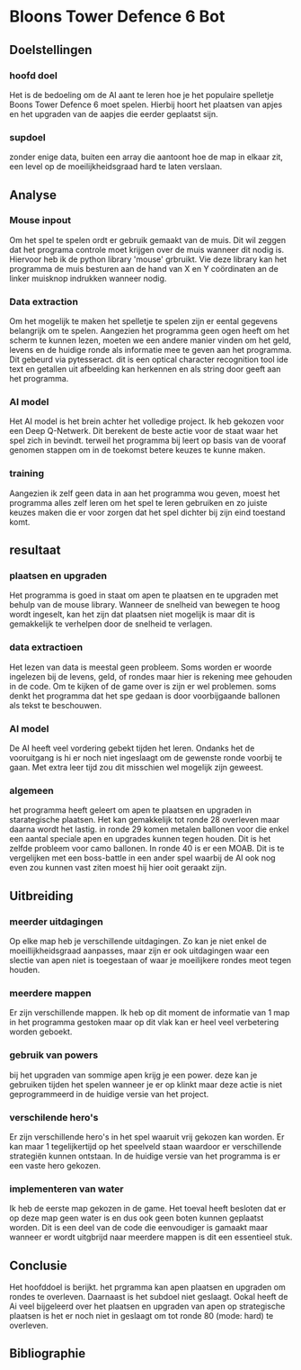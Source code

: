 # Bloons Tower Defence 6 Bot

## Doelstellingen
### hoofd doel
Het is de bedoeling om de AI aant te leren hoe je het populaire spelletje Boons Tower Defence 6 moet spelen. Hierbij hoort het plaatsen van apjes en het upgraden van de aapjes die eerder geplaatst sijn.
### supdoel
zonder enige data, buiten een array die aantoont hoe de map in elkaar zit, een level op de moeilijkheidsgraad hard te laten verslaan.

## Analyse
### Mouse inpout
Om het spel te spelen ordt er gebruik gemaakt van de muis. Dit wil zeggen dat het programa controle moet krijgen over de muis wanneer dit nodig is. Hiervoor heb ik de python library 'mouse' grbruikt. Vie deze library kan het programma de muis besturen aan de hand van X en Y coördinaten an de linker muisknop indrukken wanneer nodig.
### Data extraction
Om het mogelijk te maken het spelletje te spelen zijn er eental gegevens belangrijk om te spelen. Aangezien het programma geen ogen heeft om het scherm te kunnen lezen, moeten we een andere manier vinden om het geld, levens en de huidige ronde als informatie mee te geven aan het programma. Dit gebeurd via pytesseract. dit is een optical character recognition tool ide text en getallen uit afbeelding kan herkennen en als string door geeft aan het programma.
### AI model
Het AI model is het brein achter het volledige project. Ik heb gekozen voor een Deep Q-Netwerk. Dit berekent de beste actie voor de staat waar het spel zich in bevindt. terweil het programma bij leert op basis van de vooraf genomen stappen om in de toekomst betere keuzes te kunne maken.
### training
Aangezien ik zelf geen data in aan het programma wou geven, moest het programma alles zelf leren om het spel te leren gebruiken en zo juiste keuzes maken die er voor zorgen dat het spel dichter bij zijn eind toestand komt.

## resultaat
### plaatsen en upgraden
Het programma is goed in staat om apen te plaatsen en te upgraden met behulp van de mouse library. Wanneer de snelheid van bewegen te hoog wordt ingeselt, kan het zijn dat plaatsen niet mogelijk is maar dit is gemakkelijk te verhelpen door de snelheid te verlagen.
### data extractioen
Het lezen van data is meestal geen probleem. Soms worden er woorde ingelezen bij de levens, geld, of rondes maar hier is  rekening mee gehouden in de code. Om te kijken of de game over is zijn er wel problemen. soms denkt het programma dat het spe gedaan is door voorbijgaande ballonen als tekst te beschouwen.
### AI model
De AI heeft veel vordering gebekt tijden het leren. Ondanks het de vooruitgang is hi er noch niet ingeslaagt om de gewenste ronde voorbij te gaan. Met extra leer tijd zou dit misschien wel mogelijk zijn geweest.
### algemeen
het programma heeft geleert om apen te plaatsen en upgraden in starategische plaatsen. Het kan gemakkelijk tot ronde 28 overleven maar daarna wordt het lastig. in ronde 29 komen metalen ballonen voor die enkel een aantal speciale apen en upgrades kunnen tegen houden. Dit is het zelfde probleem voor camo ballonen. In ronde 40 is er een MOAB. Dit is te vergelijken met een boss-battle in een ander spel waarbij de AI ook nog even zou kunnen vast ziten moest hij hier ooit geraakt zijn.

## Uitbreiding
### meerder uitdagingen
Op elke map heb je verschillende uitdagingen. Zo kan je niet enkel de moeillijkheidsgraad aanpasses, maar zijn er ook uitdagingen waar een slectie van apen niet is toegestaan of waar je moeilijkere rondes meot tegen houden.
### meerdere mappen
Er zijn verschillende mappen. Ik heb op dit moment de informatie van 1 map in het programma gestoken maar op dit vlak kan er heel veel verbetering worden geboekt.
### gebruik van powers
bij het upgraden van sommige apen krijg je een power. deze kan je gebruiken tijden het spelen wanneer je er op klinkt maar deze actie is niet geprogrammeerd in de huidige versie van het project.
### verschilende hero's
Er zijn verschillende hero's in het spel waaruit vrij gekozen kan worden. Er kan maar 1 tegelijkertijd op het speelveld staan waardoor er verschillende strategiën kunnen ontstaan. In de huidige versie van het programma is er een vaste hero gekozen.
### implementeren van water
Ik heb de  eerste map gekozen in de game. Het toeval heeft besloten dat er op deze map geen water is en dus ook geen boten kunnen geplaatst worden. Dit is een deel van de code die eenvoudiger is gamaakt maar wanneer er wordt uitgbrijd naar meerdere mappen is dit een essentieel stuk.

## Conclusie
Het hoofddoel is berijkt. het prgramma kan apen plaatsen en upgraden om rondes te overleven. Daarnaast is het subdoel niet geslaagt. Ookal heeft de Ai veel bijgeleerd over het plaatsen en upgraden van apen op strategische plaatsen is het er noch niet in geslaagt om tot ronde 80 (mode: hard) te overleven.

## Bibliographie